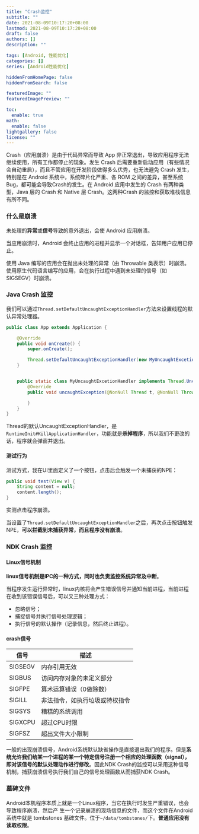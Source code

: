 ```yaml
---
title: "Crash监控"
subtitle: ""
date: 2021-08-09T10:17:20+08:00
lastmod: 2021-08-09T10:17:20+08:00
draft: false
authors: []
description: ""

tags: [Android, 性能优化]
categories: []
series: [Android性能优化]

hiddenFromHomePage: false
hiddenFromSearch: false

featuredImage: ""
featuredImagePreview: ""

toc:
  enable: true
math:
  enable: false
lightgallery: false
license: ""
---
```

Crash（应用崩溃）是由于代码异常而导致 App 非正常退出，导致应用程序无法继续使用，所有工作都停止的现象。发生 Crash 后需要重新启动应用（有些情况会自动重启），而且不管应用在开发阶段做得多么优秀，也无法避免 Crash 发生，特别是在 Android 系统中，系统碎片化严重、各 ROM 之间的差异，甚至系统Bug，都可能会导致Crash的发生。在 Android 应用中发生的 Crash 有两种类型，Java 层的 Crash 和 Native 层 Crash。这两种Crash 的监控和获取堆栈信息有所不同。

<!--more-->

### 什么是崩溃

未处理的**异常**或**信号**导致的意外退出，会使 Android 应用崩溃。

当应用崩溃时，Android 会终止应用的进程并显示一个对话框，告知用户应用已停止。

使用 Java 编写的应用会在抛出未处理的异常（由 Throwable 类表示）时崩溃。使用原生代码语言编写的应用，会在执行过程中遇到未处理的信号（如 SIGSEGV）时崩溃。

### Java Crash 监控

我们可以通过`Thread.setDefaultUncaughtExceptionHandler`方法来设置线程的默认异常处理器。

```java
public class App extends Application {

    @Override
    public void onCreate() {
        super.onCreate();

        Thread.setDefaultUncaughtExceptionHandler(new MyUncaughtExcetionHandler());
    }


    public static class MyUncaughtExcetionHandler implements Thread.UncaughtExceptionHandler {
        @Override
        public void uncaughtException(@NonNull Thread t, @NonNull Throwable e) {

        }
    }
}
```

Thread的默认UncaughtExceptionHandler，是`RuntimeInit#KillApplicationHandler`，功能就是**杀掉程序**，所以我们不更改的话，程序就会弹窗并退出。

#### 测试行为

测试方式，我在UI里面定义了一个按钮，点击后会触发一个未捕获的NPE：

```java
public void test(View v) {
    String content = null;
    content.length();
}
```

实测点击程序崩溃。

当设置了`Thread.setDefaultUncaughtExceptionHandler`之后，再次点击按钮触发NPE，**可以拦截到未捕获异常，而且程序没有崩溃**。



### NDK Crash 监控

#### Linux信号机制

**linux信号机制是IPC的一种方式，同时也负责监控系统异常及中断**。

当程序发生运行异常时，linux内核将会产生错误信号并通知当前进程，当前进程在收到该错误信号后，可以又三种处理方式：

- 忽略信号；
- 捕捉信号并执行信号处理逻辑；
- 执行信号的默认操作（记录信息，然后终止进程）。

#### crash信号

|信号|描述|
|---|---|
|SIGSEGV|内存引用无效|
|SIGBUS|访问内存对象的未定义部分|
|SIGFPE|算术运算错误（0做除数）|
|SIGILL|非法指令，如执行垃圾或特权指令|
|SIGSYS|糟糕的系统调用|
|SIGXCPU|超过CPU时限|
|SIGFSZ|超出文件大小限制|

一般的出现崩溃信号，Android系统默认缺省操作是直接退出我们的程序。但是**系统允许我们给某一个进程的某一个特定信号注册一个相应的处理函数（signal），即对该信号的默认处理动作进行修改**。因此NDK Crash的监控可以采用这种信号机制，捕获崩溃信号执行我们自己的信号处理函数从而捕获NDK Crash。

### 墓碑文件

Android本机程序本质上就是一个Linux程序，当它在执行时发生严重错误，也会导致程序崩溃，然后产
生一个记录崩溃的现场信息的文件，而这个文件在Android系统中就是 tombstones 墓碑文件。位于`~/data/tombstones/`下。**普通应用没有读取权限**。

